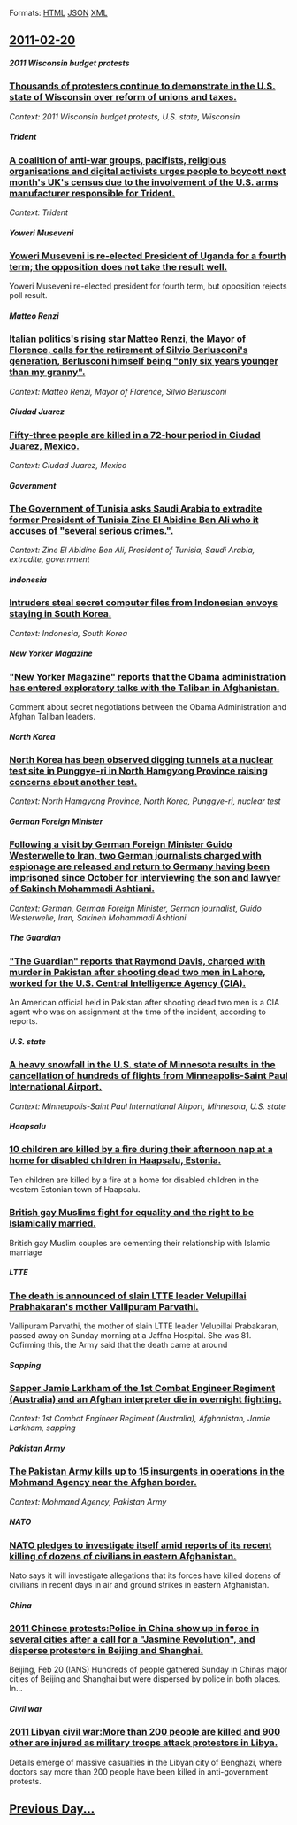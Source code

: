 
Formats: [HTML](2011/02/20/index.html)  [JSON](2011/02/20/index.json)  [XML](2011/02/20/index.xml)  

## [2011-02-20](/news/2011/02/20/index.md)

##### 2011 Wisconsin budget protests
### [Thousands of protesters continue to demonstrate in the U.S. state of Wisconsin over reform of unions and taxes. ](/news/2011/02/20/thousands-of-protesters-continue-to-demonstrate-in-the-u-s-state-of-wisconsin-over-reform-of-unions-and-taxes.md)
_Context: 2011 Wisconsin budget protests, U.S. state, Wisconsin_

##### Trident
### [A coalition of anti-war groups, pacifists, religious organisations and digital activists urges people to boycott next month's UK's census due to the involvement of the U.S. arms manufacturer responsible for Trident. ](/news/2011/02/20/a-coalition-of-anti-war-groups-pacifists-religious-organisations-and-digital-activists-urges-people-to-boycott-next-month-s-uk-s-census-du.md)
_Context: Trident_

##### Yoweri Museveni
### [Yoweri Museveni is re-elected President of Uganda for a fourth term; the opposition does not take the result well. ](/news/2011/02/20/yoweri-museveni-is-re-elected-president-of-uganda-for-a-fourth-term-the-opposition-does-not-take-the-result-well.md)
Yoweri Museveni re-elected president for fourth term, but opposition rejects poll result.

##### Matteo Renzi
### [Italian politics's rising star Matteo Renzi, the Mayor of Florence, calls for the retirement of Silvio Berlusconi's generation, Berlusconi himself being "only six years younger than my granny". ](/news/2011/02/20/italian-politics-s-rising-star-matteo-renzi-the-mayor-of-florence-calls-for-the-retirement-of-silvio-berlusconi-s-generation-berlusconi-h.md)
_Context: Matteo Renzi, Mayor of Florence, Silvio Berlusconi_

##### Ciudad Juarez
### [Fifty-three people are killed in a 72-hour period in Ciudad Juarez, Mexico. ](/news/2011/02/20/fifty-three-people-are-killed-in-a-72-hour-period-in-ciudad-juarez-mexico.md)
_Context: Ciudad Juarez, Mexico_

##### Government
### [The Government of Tunisia asks Saudi Arabia to extradite former President of Tunisia Zine El Abidine Ben Ali who it accuses of "several serious crimes.". ](/news/2011/02/20/the-government-of-tunisia-asks-saudi-arabia-to-extradite-former-president-of-tunisia-zine-el-abidine-ben-ali-who-it-accuses-of-several-seri.md)
_Context:  Zine El Abidine Ben Ali, President of Tunisia, Saudi Arabia, extradite, government_

##### Indonesia
### [Intruders steal secret computer files from Indonesian envoys staying in South Korea. ](/news/2011/02/20/intruders-steal-secret-computer-files-from-indonesian-envoys-staying-in-south-korea.md)
_Context: Indonesia, South Korea_

##### New Yorker Magazine
### ["New Yorker Magazine" reports that the Obama administration has entered exploratory talks with the Taliban in Afghanistan. ](/news/2011/02/20/new-yorker-magazine-reports-that-the-obama-administration-has-entered-exploratory-talks-with-the-taliban-in-afghanistan.md)
Comment about secret negotiations between the Obama Administration and Afghan Taliban leaders.

##### North Korea
### [North Korea has been observed digging tunnels at a nuclear test site in Punggye-ri in North Hamgyong Province raising concerns about another test. ](/news/2011/02/20/north-korea-has-been-observed-digging-tunnels-at-a-nuclear-test-site-in-punggye-ri-in-north-hamgyong-province-raising-concerns-about-another.md)
_Context: North Hamgyong Province, North Korea, Punggye-ri, nuclear test_

##### German Foreign Minister
### [Following a visit by German Foreign Minister Guido Westerwelle to Iran, two German journalists charged with espionage are released and return to Germany having been imprisoned since October for interviewing the son and lawyer of Sakineh Mohammadi Ashtiani.](/news/2011/02/20/following-a-visit-by-german-foreign-minister-guido-westerwelle-to-iran-two-german-journalists-charged-with-espionage-are-released-and-retur.md)
_Context: German, German Foreign Minister, German journalist, Guido Westerwelle, Iran, Sakineh Mohammadi Ashtiani_

##### The Guardian
### ["The Guardian" reports that Raymond Davis, charged with murder in Pakistan after shooting dead two men in Lahore, worked for the U.S. Central Intelligence Agency (CIA). ](/news/2011/02/20/the-guardian-reports-that-raymond-davis-charged-with-murder-in-pakistan-after-shooting-dead-two-men-in-lahore-worked-for-the-u-s-centra.md)
An American official held in Pakistan after shooting dead two men is a CIA agent who was on assignment at the time of the incident, according to reports.

##### U.S. state
### [A heavy snowfall in the U.S. state of Minnesota results in the cancellation of hundreds of flights from Minneapolis-Saint Paul International Airport. ](/news/2011/02/20/a-heavy-snowfall-in-the-u-s-state-of-minnesota-results-in-the-cancellation-of-hundreds-of-flights-from-minneapolis-saint-paul-international.md)
_Context: Minneapolis-Saint Paul International Airport, Minnesota, U.S. state_

##### Haapsalu
### [10 children are killed by a fire during their afternoon nap at a home for disabled children in Haapsalu, Estonia. ](/news/2011/02/20/10-children-are-killed-by-a-fire-during-their-afternoon-nap-at-a-home-for-disabled-children-in-haapsalu-estonia.md)
Ten children are killed by a fire at a home for disabled children in the western Estonian town of Haapsalu.

##### 
### [British gay Muslims fight for equality and the right to be Islamically married. ](/news/2011/02/20/british-gay-muslims-fight-for-equality-and-the-right-to-be-islamically-married.md)
British gay Muslim couples are cementing their relationship with Islamic marriage

##### LTTE
### [The death is announced of slain LTTE leader Velupillai Prabhakaran's mother Vallipuram Parvathi. ](/news/2011/02/20/the-death-is-announced-of-slain-ltte-leader-velupillai-prabhakaran-s-mother-vallipuram-parvathi.md)
Vallipuram Parvathi, the mother of slain LTTE leader Velupillai Prabakaran, passed away on Sunday morning at a Jaffna Hospital. She was 81. Cofirming this, the Army said that the death came at around

##### Sapping
### [Sapper Jamie Larkham of the 1st Combat Engineer Regiment (Australia) and an Afghan interpreter die in overnight fighting. ](/news/2011/02/20/sapper-jamie-larkham-of-the-1st-combat-engineer-regiment-australia-and-an-afghan-interpreter-die-in-overnight-fighting.md)
_Context: 1st Combat Engineer Regiment (Australia), Afghanistan, Jamie Larkham, sapping_

##### Pakistan Army
### [The Pakistan Army kills up to 15 insurgents in operations in the Mohmand Agency near the Afghan border. ](/news/2011/02/20/the-pakistan-army-kills-up-to-15-insurgents-in-operations-in-the-mohmand-agency-near-the-afghan-border.md)
_Context: Mohmand Agency, Pakistan Army_

##### NATO
### [NATO pledges to investigate itself amid reports of its recent killing of dozens of civilians in eastern Afghanistan. ](/news/2011/02/20/nato-pledges-to-investigate-itself-amid-reports-of-its-recent-killing-of-dozens-of-civilians-in-eastern-afghanistan.md)
Nato says it will investigate allegations that its forces have killed dozens of civilians in recent days in air and ground strikes in eastern Afghanistan.

##### China
### [2011 Chinese protests:Police in China show up in force in several cities after a call for a "Jasmine Revolution", and disperse protesters in Beijing and Shanghai. ](/news/2011/02/20/2011-chinese-protests-police-in-china-show-up-in-force-in-several-cities-after-a-call-for-a-jasmine-revolution-and-disperse-protesters-in.md)
Beijing, Feb 20 (IANS) Hundreds of people gathered Sunday in Chinas major cities of Beijing and Shanghai but were dispersed by police in both places. In...

##### Civil war
### [2011 Libyan civil war:More than 200 people are killed and 900 other are injured as military troops attack protestors in Libya.](/news/2011/02/20/2011-libyan-civil-war-more-than-200-people-are-killed-and-900-other-are-injured-as-military-troops-attack-protestors-in-libya.md)
Details emerge of massive casualties in the Libyan city of Benghazi, where doctors say more than 200 people have been killed in anti-government protests.

## [Previous Day...](/news/2011/02/19/index.md)


